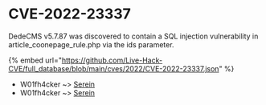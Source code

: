 # CVE-2022-23337

DedeCMS v5.7.87 was discovered to contain a SQL injection vulnerability in article_coonepage_rule.php via the ids parameter.

{% embed url="https://github.com/Live-Hack-CVE/full_database/blob/main/cves/2022/CVE-2022-23337.json" %}


* W01fh4cker ~> [Serein](https://www.alice-snow.ru/2022/database/cve-2022-23337/serein-w01fh4cker)
* W01fh4cker ~> [Serein](https://www.alice-snow.ru/2022/database/cve-2022-23337/serein-w01fh4cker)